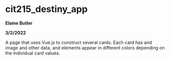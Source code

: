 # cit215_destiny_app
**Elaine Butler**

**3/2/2022**

A page that uses Vue.js to construct several cards. Each card has and image and other data, and elements appear in different colors depending on the individual card values.
